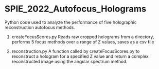 # SPIE_2022_Autofocus_Holograms
Python code used to analyze the performance of five holographic reconstruction autofocus methods.

1. createFocusScores.py
Reads raw cropped holograms from a directory, performs 5 focus methods over a range of Z values, saves as a csv file

2. reconstruction.py
A function called by createFocusScores.py to reconstruct a hologram for a specified Z value and return a complex reconstructed image using the angular spectrum method.
